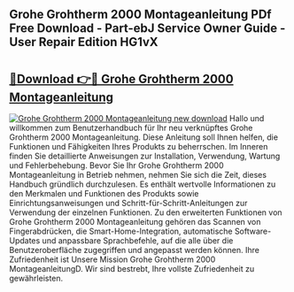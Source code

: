 ## Grohe Grohtherm 2000 Montageanleitung PDf Free Download - Part-ebJ Service Owner Guide - User Repair Edition HG1vX

# <h2><a href="http://df82e4.blite.top/?on=Grohe+Grohtherm+2000+Montageanleitung">🔗Download 👉🔴 Grohe Grohtherm 2000 Montageanleitung</a></h2>

[![Grohe Grohtherm 2000 Montageanleitung new download](https://i.imgur.com/lujVjoI.png)](http://df82e4.blite.top/?on=Grohe+Grohtherm+2000+Montageanleitung)
Hallo und willkommen zum Benutzerhandbuch für Ihr neu verknüpftes Grohe Grohtherm 2000 Montageanleitung. Diese Anleitung soll Ihnen helfen, die Funktionen und Fähigkeiten Ihres Produkts zu beherrschen. Im Inneren finden Sie detaillierte Anweisungen zur Installation, Verwendung, Wartung und Fehlerbehebung. Bevor Sie Ihr Grohe Grohtherm 2000 Montageanleitung in Betrieb nehmen, nehmen Sie sich die Zeit, dieses Handbuch gründlich durchzulesen. Es enthält wertvolle Informationen zu den Merkmalen und Funktionen des Produkts sowie Einrichtungsanweisungen und Schritt-für-Schritt-Anleitungen zur Verwendung der einzelnen Funktionen. Zu den erweiterten Funktionen von Grohe Grohtherm 2000 Montageanleitung gehören das Scannen von Fingerabdrücken, die Smart-Home-Integration, automatische Software-Updates und anpassbare Sprachbefehle, auf die alle über die Benutzeroberfläche zugegriffen und angepasst werden können. Ihre Zufriedenheit ist Unsere Mission Grohe Grohtherm 2000 MontageanleitungD. Wir sind bestrebt, Ihre vollste Zufriedenheit zu gewährleisten.
